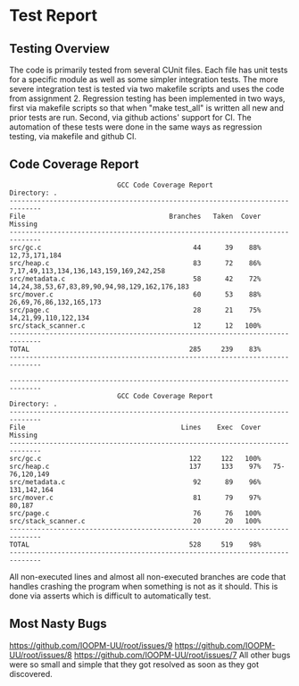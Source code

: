 # Test Report

## Testing Overview
The code is primarily tested from several CUnit files. Each file has unit tests for a specific module as well as
some simpler integration tests. The more severe integration test is tested via two makefile scripts and uses the
code from assignment 2. Regression testing has been implemented in two ways, first via makefile scripts so that when
"make test_all" is written all new and prior tests are run. Second, via github actions' support for CI. The
automation of these tests were done in the same ways as regression testing, via makefile and github CI.

## Code Coverage Report
```
                           GCC Code Coverage Report
Directory: .
------------------------------------------------------------------------------
File                                    Branches   Taken  Cover   Missing
------------------------------------------------------------------------------
src/gc.c                                      44      39    88%   12,73,171,184
src/heap.c                                    83      72    86%   7,17,49,113,134,136,143,159,169,242,258
src/metadata.c                                58      42    72%   14,24,38,53,67,83,89,90,94,98,129,162,176,183
src/mover.c                                   60      53    88%   26,69,76,86,132,165,173
src/page.c                                    28      21    75%   14,21,99,110,122,134
src/stack_scanner.c                           12      12   100%   
------------------------------------------------------------------------------
TOTAL                                        285     239    83%
------------------------------------------------------------------------------

------------------------------------------------------------------------------
                           GCC Code Coverage Report
Directory: .
------------------------------------------------------------------------------
File                                       Lines    Exec  Cover   Missing
------------------------------------------------------------------------------
src/gc.c                                     122     122   100%   
src/heap.c                                   137     133    97%   75-76,120,149
src/metadata.c                                92      89    96%   131,142,164
src/mover.c                                   81      79    97%   80,187
src/page.c                                    76      76   100%   
src/stack_scanner.c                           20      20   100%   
------------------------------------------------------------------------------
TOTAL                                        528     519    98%
------------------------------------------------------------------------------
```
All non-executed lines and almost all non-executed branches are code that handles crashing the program when
something is not as it should. This is done via asserts which is difficult to automatically test.

## Most Nasty Bugs
https://github.com/IOOPM-UU/root/issues/9
https://github.com/IOOPM-UU/root/issues/8
https://github.com/IOOPM-UU/root/issues/7
All other bugs were so small and simple that they got resolved as soon as they got discovered.
